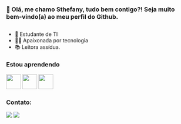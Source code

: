 ### 👋 Olá, me chamo Sthefany, tudo bem contigo?! Seja muito bem-vindo(a) ao meu perfil do Github.

##

- 📝 Estudante de TI
- 👨‍💻 Apaixonada por tecnologia
- 📚 Leitora assídua.

### Estou aprendendo
<img src="https://cdn.jsdelivr.net/gh/devicons/devicon/icons/javascript/javascript-original.svg" width="40" height="40"/>   <img src="https://cdn.jsdelivr.net/gh/devicons/devicon/icons/html5/html5-original.svg" width="40" height="40"/>   <img src="https://cdn.jsdelivr.net/gh/devicons/devicon/icons/css3/css3-original.svg" width="40" height="40"/>

### Contato:
<a href="https://www.linkedin.com/in/sthefanyematias" target="_blank"><img src="https://img.shields.io/badge/-LinkedIn-%230077B5?style=for-the-badge&logo=linkedin&logoColor=white" target="_blank"></a> <a href = "mailto:sthefanyematias@gmail.com"><img src="https://img.shields.io/badge/Gmail-D14836?style=for-the-badge&logo=gmail&logoColor=white" target="_blank"></a>

</div>








